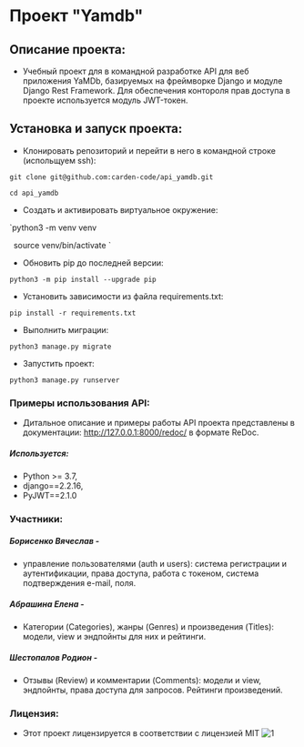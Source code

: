 # Проект "Yamdb"

## Описание проекта:

- Учебный проект для в командной разработке API для веб приложения YaMDb, базируемых на фреймворке Django и модуле Django Rest Framework. Для обеспечения контороля прав доступа в проекте используется модуль JWT-токен.

## Установка и запуск проекта:

- Клонировать репозиторий и перейти в него в командной строке (испольщуем ssh):

`git clone git@github.com:carden-code/api_yamdb.git
` 

`cd api_yamdb
`
- Cоздать и активировать виртуальное окружение:

`python3 -m venv venv 

`
`source venv/bin/activate
`
- Обновить pip до последней версии:

`python3 -m pip install --upgrade pip
`
- Установить зависимости из файла requirements.txt:

`pip install -r requirements.txt
`
- Выполнить миграции:

`python3 manage.py migrate
`
- Запустить проект:

`python3 manage.py runserver
`
### Примеры использования API:

- Дитальное описание и примеры работы API проекта представлены в документации: http://127.0.0.1:8000/redoc/ в формате ReDoc. 

##### Используется:
- Python >= 3.7,
- django==2.2.16,
- PyJWT==2.1.0

### Участники:

##### Борисенко Вячеслав -
- управление пользователями (auth и users): система регистрации и аутентификации, права доступа, работа с токеном, система подтверждения e-mail, поля.

##### Абрашина Елена -
- Категории (Categories), жанры (Genres) и произведения (Titles): модели, view и эндпойнты для них и рейтинги.

##### Шестопалов Родион -
- Отзывы (Review) и комментарии (Comments): модели и view, эндпойнты, права доступа для запросов. Рейтинги произведений.

### Лицензия:
- Этот проект лицензируется в соответствии с лицензией MIT ![](https://miro.medium.com/max/156/1*A0rVKDO9tEFamc-Gqt7oEA.png "1")

